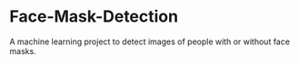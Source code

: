 # Face-Mask-Detection
A machine learning project to detect images of people with or without face masks.
